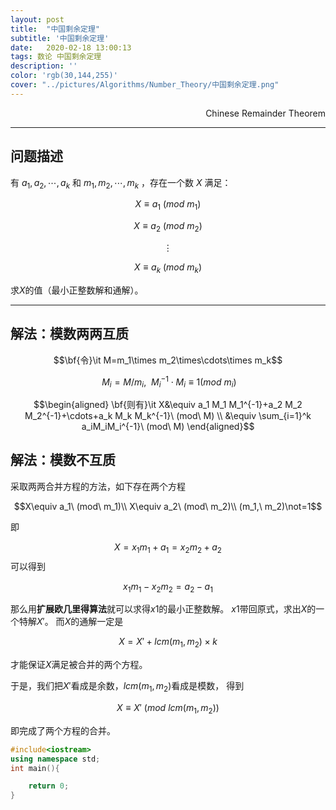 ```yaml
---
layout: post
title:  "中国剩余定理"
subtitle: '中国剩余定理'
date:   2020-02-18 13:00:13
tags: 数论 中国剩余定理 
description: ''
color: 'rgb(30,144,255)'
cover: "../pictures/Algorithms/Number_Theory/中国剩余定理.png"
---
```


<p align="right"> Chinese Remainder Theorem </p>

----------

## **问题描述**
有 $a_1,a_2,\cdots,a_k$ 和 $m_1,m_2,\cdots,m_k$ ，存在一个数 $X$ 满足：

$$X\equiv a_1\ (mod\ m_1)$$

$$X\equiv a_2\ (mod\ m_2)$$

$$\vdots$$

$$X\equiv a_k\ (mod\ m_k)$$

求$X$的值（最小正整数解和通解）。

----------


## **解法：模数两两互质**
$$\bf{令}\it M=m_1\times m_2\times\cdots\times m_k$$

$$\ M_i=M/m_i,\ \ M_i^{-1} \cdot M_i\equiv 1(mod\ m_i)$$

$$\begin{aligned}
\bf{则有}\it X&\equiv a_1 M_1 M_1^{-1}+a_2 M_2 M_2^{-1}+\cdots+a_k M_k M_k^{-1}\ (mod\ M) \\
&\equiv \sum_{i=1}^k a_iM_iM_i^{-1}\ (mod\ M)
\end{aligned}$$ 

## **解法：模数不互质**
采取两两合并方程的方法，如下存在两个方程

$$X\equiv a_1\ (mod\ m_1)\\
X\equiv a_2\ (mod\ m_2)\\
(m_1,\ m_2)\not=1$$

即

$$X=x_1m_1+a_1=x_2m_2+a_2$$
可以得到

$$x_1m_1-x_2m_2=a_2-a_1$$

那么用**扩展欧几里得算法**就可以求得$x1$的最小正整数解。
$x1$带回原式，求出$X$的一个特解$X'$。
而$X$的通解一定是

$$X=X'+lcm(m_1,m_2)\times k$$

才能保证$X$满足被合并的两个方程。

于是，我们把$X'$看成是余数，$lcm(m_1,m_2)$看成是模数，
得到

$$X\equiv X'\ (mod\ lcm(m_1,m_2))$$

即完成了两个方程的合并。

```cpp
#include<iostream>
using namespace std;
int main(){

    return 0;
}
```